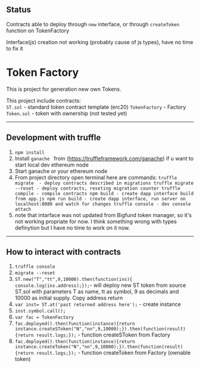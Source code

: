




## Status
Contracts able to deploy through `new` interface, or through `createToken` function on TokenFactory

Interface(js) creation not working (probably cause of js types), have no time to fix it





**Token Factory**
=====================
This is project for generation new own Tokens.  
  
This project include contracts:  
`ST.sol` - standard token contract template (erc20)
`TokenFactory` - Factory
`Token.sol` - token with ownership (not tested yet)
  
***
Development with truffle
-----------------------------------
1. ```npm install```
2. Install ```ganache ``` from (https://truffleframework.com/ganache) if u want to start local dev ethereum node
3. Start ganache or your ethereum node
4. From project directory open terminal here are commands:
			``` truffle migrate  - deploy contracts described in migrations
			   truffle migrate --reset - deploy contracts, reseting migration counter
			truffle compile - compile contracts
			npm build - create dapp interface build from app.js
			npm run build - create dapp interface, run server on localhost:8080 and watch for changes
			truffle console - dev console attach
			```
5. note that intarface was not updated from Bigfund token manager, so it's not working propriate for now. I think something wrong with types definytion but I have no time to work on it now.

***
## How to interact with contracts

1. ``` truffle console ```
2. ``` migrate --reset ```
3. `ST.new("T","tt",9,10000).then(function(ins){ console.log(ins.address);});`- will deploy new ST token from source ST.sol with parameters T as name, tt as symbol, 9 as decimals and 10000 as initial supply.  Copy address return
4. ` var inst= ST.at('past returned address here'); ` - create instance
5.  `inst.symbol.call();`
6. ` var fac = TokenFactory `
7. `fac.deployed().then(function(instance){return instance.createSToken("N","nn",9,10000);}).then(function(result){return result.logs;});` - function createSToken from Factory
8. `fac.deployed().then(function(instance){return instance.createToken("N","nn",9,10000);}).then(function(result){return result.logs;});` - function createToken from Factory (ownable token)








